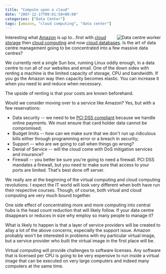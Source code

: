 ```yaml
---
title: "Compute upon a cloud"
date: "2007-12-17T09:01:50+00:00"
categories: ["Data Center"]
tags: [amazon, "cloud computing", "data center"]
---
```


<a href="/images/uploads/2007/12/20141000_bah0036_s.jpg" title="Data centre worker"><img src="/image/uploads/2007/12/20141000_bah0036_s.jpg" alt="Data centre worker" align="right" style="border-left:solid 4px white" /></a>

Interesting what <a href="http://www.amazon.com/">Amazon</a> is up to...first with <a href="http://www.amazon.com/S3-AWS-home-page-Money/b/ref=sc_fe_l_2?ie=UTF8&node=16427261&no=3435361">cloud storage</a> then <a href="http://www.amazon.com/b/ref=sc_fe_l_2?ie=UTF8&node=201590011&no=3435361">cloud computing</a> and now <a href="http://www.amazon.com/b/ref=sc_fe_l_2?ie=UTF8&node=342335011&no=3435361">cloud databases</a>. Is the art of data centre management going to be concentrated into a few massive data centres?

We currently rent a single Sun box, running Linux oddly enough, in a data centre to run all of our websites and email. One of the down sides with renting a machine is the limited capacity of storage, CPU and bandwidth. If you go the Amazon way then capacity becomes elastic. You can increase it when you need to and reduce when necessary.

The upside of renting is that your costs are known beforehand.

Would we consider moving over to a service like Amazon? Yes, but with a few reservations:

<ul>
	<li>Data security -- we need to be <a href="https://www.pcisecuritystandards.org/index.htm">PCI DSS compliant</a> because we handle online payments. We must ensure that card holder data cannot be compromised;</li>
	<li>Budget limits -- how can we make sure that we don't run up ridiculous bills either through programming error or a breach in security;</li>
	<li>Support -- who are we going to call when things go wrong?</li>
	<li>Denial of Service -- will the cloud come with DoS mitigation services and insurance?</li>
	<li>Firewall -- you better be sure you're going to need a firewall. PCI DSS mandates a firewall, but you need to make sure that access to your ports are limited. That's best done off server.</li>
</ul>

We really are at the beginning of the virtual computing and cloud computing revolutions. I expect the IT world will look very different when both have run their respective courses. Though, of course, both virtual and cloud computing are very much bound together.

One side effect of concentrating more and more computing into central hubs is the head count reduction that will likely follow. If your data centre disappears or reduces in size why employ so many people to manage it?

What is likely to happen is that a layer of service providers will be created to allay a lot of the above concerns, especially the support issue. Amazon probably won't be interested in problems with my particular virtual image, but a service provider who built the virtual image in the first place will be.

Virtual computing will provide challenges to software licenses. Any software that is licensed per CPU is going to be very expensive to run inside a virtual image that can be executed on very large computers and indeed many computers at the same time.
